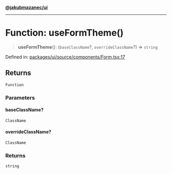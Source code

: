 [**@jakubmazanec/ui**](../README.md)

---

# Function: useFormTheme()

> **useFormTheme**(): (`baseClassName`?, `overrideClassName`?) => `string`

Defined in:
[packages/ui/source/components/Form.tsx:17](https://github.com/jakubmazanec/tools/blob/90a5050fae768000bb00b2044438762c3c8c0f98/packages/ui/source/components/Form.tsx#L17)

## Returns

`Function`

### Parameters

#### baseClassName?

`ClassName`

#### overrideClassName?

`ClassName`

### Returns

`string`
